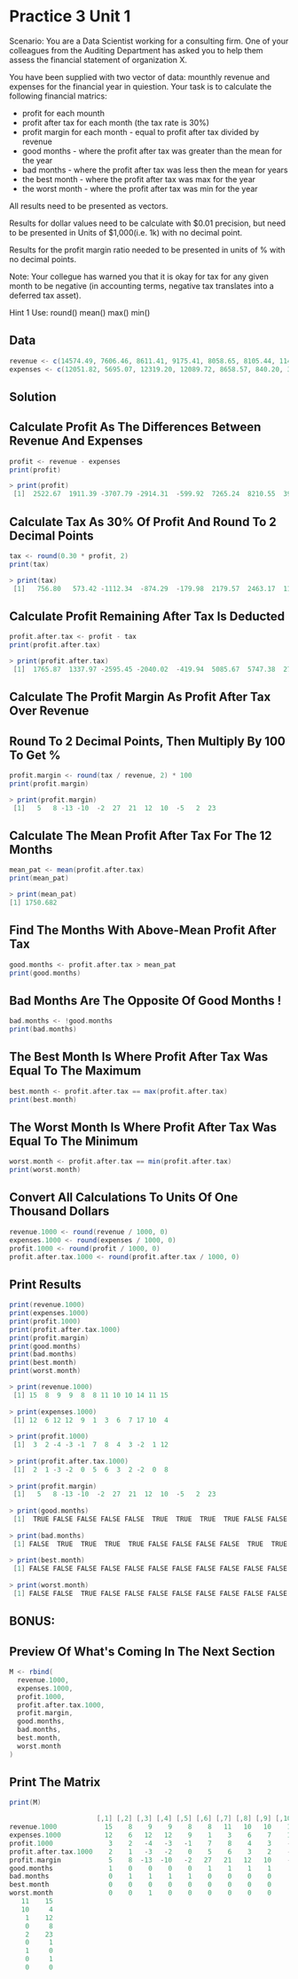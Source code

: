 # Practice 3 Unit 1

Scenario: You are a Data Scientist working for a consulting firm.
One of your colleagues from the Auditing Department has asked you
to help them assess the financial statement of organization X.

You have been supplied with two vector of data: mounthly revenue and
expenses for the financial year in quiestion. Your task is to calculate
the following financial matrics:

- profit for each mounth
- profit after tax for each month (the tax rate is 30%)
- profit margin for each month - equal to profit after tax divided by revenue
- good months - where the profit after tax was greater than the mean for the year
- bad months - where the profit after tax was less then the mean for years
- the best month - where the profit after tax was max for the year
- the worst month - where the profit after tax was min for the year

All results need to be presented as vectors.

Results for dollar values need to be calculate with $0.01 precision, but need to be
presented in Units of $1,000(i.e. 1k) with no decimal point.

Results for the profit margin ratio needed to be presented in units of % with no
decimal points.

Note: Your collegue has warned you that it is okay for tax for any given month to be
negative (in accounting terms, negative tax translates into a deferred tax asset).

Hint 1
Use:
round()
mean()
max()
min()

## Data
``` scala 
revenue <- c(14574.49, 7606.46, 8611.41, 9175.41, 8058.65, 8105.44, 11496.28, 9766.09, 10305.32, 14379.96, 10713.97, 15433.50)
expenses <- c(12051.82, 5695.07, 12319.20, 12089.72, 8658.57, 840.20, 3285.73, 5821.12, 6976.93, 16618.61, 10054.37, 3803.96)
``` 

## Solution
## Calculate Profit As The Differences Between Revenue And Expenses
``` scala 
profit <- revenue - expenses
print(profit)
``` 

``` scala 
> print(profit)
 [1]  2522.67  1911.39 -3707.79 -2914.31  -599.92  7265.24  8210.55  3944.97  3328.39 -2238.65  659.60 11629.54
``` 

## Calculate Tax As 30% Of Profit And Round To 2 Decimal Points
``` scala 
tax <- round(0.30 * profit, 2)
print(tax) 
``` 

``` scala 
> print(tax) 
 [1]   756.80   573.42 -1112.34  -874.29  -179.98  2179.57  2463.17  1183.49  998.52  -671.60   197.88  3488.86
``` 

## Calculate Profit Remaining After Tax Is Deducted
``` scala 
profit.after.tax <- profit - tax
print(profit.after.tax)
``` 

``` scala 
> print(profit.after.tax)
 [1]  1765.87  1337.97 -2595.45 -2040.02  -419.94  5085.67  5747.38  2761.48  2329.87 -1567.05   461.72  8140.68
``` 

## Calculate The Profit Margin As Profit After Tax Over Revenue
## Round To 2 Decimal Points, Then Multiply By 100 To Get %
``` scala 
profit.margin <- round(tax / revenue, 2) * 100
print(profit.margin)
``` 

``` scala 
> print(profit.margin)
 [1]   5   8 -13 -10  -2  27  21  12  10  -5   2  23
``` 

## Calculate The Mean Profit After Tax For The 12 Months
``` scala 
mean_pat <- mean(profit.after.tax)
print(mean_pat)
``` 

``` scala 
> print(mean_pat)
[1] 1750.682
``` 

## Find The Months With Above-Mean Profit After Tax
``` scala 
good.months <- profit.after.tax > mean_pat
print(good.months)
``` 

## Bad Months Are The Opposite Of Good Months !
``` scala 
bad.months <- !good.months
print(bad.months)
```

## The Best Month Is Where Profit After Tax Was Equal To The Maximum
``` scala 
best.month <- profit.after.tax == max(profit.after.tax)
print(best.month)
``` 

## The Worst Month Is Where Profit After Tax Was Equal To The Minimum
``` scala 
worst.month <- profit.after.tax == min(profit.after.tax)
print(worst.month)
```

## Convert All Calculations To Units Of One Thousand Dollars
``` scala 
revenue.1000 <- round(revenue / 1000, 0)
expenses.1000 <- round(expenses / 1000, 0)
profit.1000 <- round(profit / 1000, 0)
profit.after.tax.1000 <- round(profit.after.tax / 1000, 0)
``` 

## Print Results
``` scala 
print(revenue.1000)
print(expenses.1000)
print(profit.1000)
print(profit.after.tax.1000)
print(profit.margin)
print(good.months)
print(bad.months)
print(best.month)
print(worst.month)
``` 

``` scala 
> print(revenue.1000)
 [1] 15  8  9  9  8  8 11 10 10 14 11 15
 
> print(expenses.1000)
 [1] 12  6 12 12  9  1  3  6  7 17 10  4
 
> print(profit.1000)
 [1]  3  2 -4 -3 -1  7  8  4  3 -2  1 12
 
> print(profit.after.tax.1000)
 [1]  2  1 -3 -2  0  5  6  3  2 -2  0  8
 
> print(profit.margin)
 [1]   5   8 -13 -10  -2  27  21  12  10  -5   2  23
 
> print(good.months)
 [1]  TRUE FALSE FALSE FALSE FALSE  TRUE  TRUE  TRUE  TRUE FALSE FALSE  TRUE
 
> print(bad.months)
 [1] FALSE  TRUE  TRUE  TRUE  TRUE FALSE FALSE FALSE FALSE  TRUE  TRUE FALSE
 
> print(best.month)
 [1] FALSE FALSE FALSE FALSE FALSE FALSE FALSE FALSE FALSE FALSE FALSE  TRUE
 
> print(worst.month)
 [1] FALSE FALSE  TRUE FALSE FALSE FALSE FALSE FALSE FALSE FALSE FALSE FALSE
``` 

## BONUS:
## Preview Of What's Coming In The Next Section
``` scala 
M <- rbind(
  revenue.1000,
  expenses.1000,
  profit.1000,
  profit.after.tax.1000,
  profit.margin,
  good.months,
  bad.months,
  best.month,
  worst.month
)
``` 

## Print The Matrix
``` scala 
print(M)
``` 

``` scala 
                      [,1] [,2] [,3] [,4] [,5] [,6] [,7] [,8] [,9] [,10] 
revenue.1000            15    8    9    9    8    8   11   10   10    14
expenses.1000           12    6   12   12    9    1    3    6    7    17
profit.1000              3    2   -4   -3   -1    7    8    4    3    -2
profit.after.tax.1000    2    1   -3   -2    0    5    6    3    2    -2
profit.margin            5    8  -13  -10   -2   27   21   12   10    -5
good.months              1    0    0    0    0    1    1    1    1     0
bad.months               0    1    1    1    1    0    0    0    0     1
best.month               0    0    0    0    0    0    0    0    0     0
worst.month              0    0    1    0    0    0    0    0    0     0 [,11] [,12]
   11    15
   10     4
    1    12
    0     8
    2    23
    0     1
    1     0
    0     1
    0     0
``` 